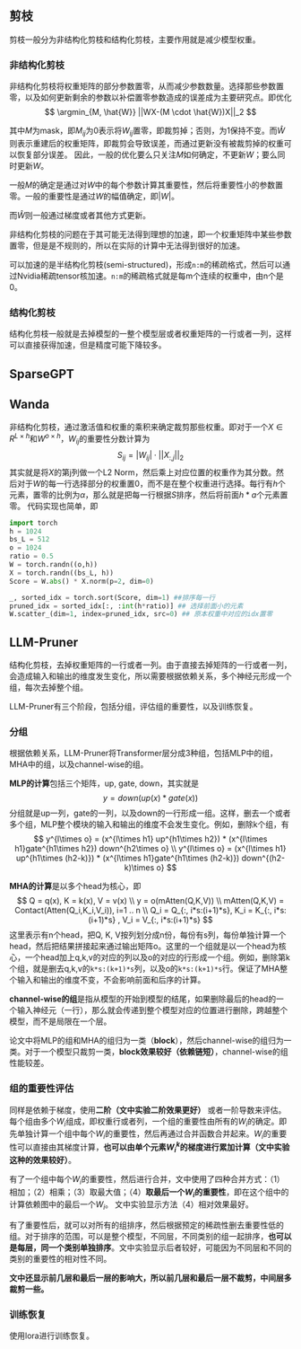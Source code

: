 ## 剪枝
剪枝一般分为非结构化剪枝和结构化剪枝，主要作用就是减少模型权重。

### 非结构化剪枝
非结构化剪枝将权重矩阵的部分参数置零，从而减少参数数量。选择那些参数置零，以及如何更新剩余的参数以补偿置零参数造成的误差成为主要研究点。即优化
$$
\argmin_{M, \hat{W}} ||WX-(M \cdot \hat{W})X||_2
$$

其中$M$为mask，即$M_{ij}$为0表示将$W_{ij}$置零，即裁剪掉；否则，为1保持不变。而$\hat{W}$则表示重建后的权重矩阵，即裁剪会导致误差，而通过更新没有被裁剪掉的权重可以恢复部分误差。 因此，一般的优化要么只关注$M$如何确定，不更新$W$；要么同时更新$W$。

一般$M$的确定是通过对$W$中的每个参数计算其重要性，然后将重要性小的参数置零。一般的重要性是通过$W$的幅值确定，即$|W|$。

而$\hat{W}$则一般通过梯度或者其他方式更新。

非结构化剪枝的问题在于其可能无法得到理想的加速，即一个权重矩阵中某些参数置零，但是是不规则的，所以在实际的计算中无法得到很好的加速。

可以加速的是半结构化剪枝(semi-structured)，形成`n:m`的稀疏格式，然后可以通过Nvidia稀疏tensor核加速。`n:m`的稀疏格式就是每m个连续的权重中，由n个是0。


### 结构化剪枝
结构化剪枝一般就是去掉模型的一整个模型层或者权重矩阵的一行或者一列，这样可以直接获得加速，但是精度可能下降较多。



## SparseGPT



## Wanda
非结构化剪枝，通过激活值和权重的乘积来确定裁剪那些权重。即对于一个$X\in R^{L\times h}$和$W^{o\times h}$，$W_{ij}$的重要性分数计算为
$$
S_{ij} = |W_{ij}| \cdot||X_{:,j}||_2
$$
其实就是将$X$的第j列做一个L2 Norm，然后乘上对应位置的权重作为其分数。然后对于$W$的每一行选择部分的权重置0，而不是在整个权重进行选择。每行有$h$个元素，置零的比例为$\alpha$，那么就是把每一行根据$S$排序，然后将前面$h*a$个元素置零。 代码实现也简单，即
```python
import torch
h = 1024
bs_L = 512
o = 1024
ratio = 0.5
W = torch.randn((o,h))
X = torch.randn((bs_L, h))
Score = W.abs() * X.norm(p=2, dim=0)

_, sorted_idx = torch.sort(Score, dim=1) ##排序每一行
pruned_idx = sorted_idx[:, :int(h*ratio)] ## 选择前面小的元素
W.scatter_(dim=1, index=pruned_idx, src=0) ## 原本权重中对应的idx置零
```


## LLM-Pruner
结构化剪枝，去掉权重矩阵的一行或者一列。由于直接去掉矩阵的一行或者一列，会造成输入和输出的维度发生变化，所以需要根据依赖关系，多个神经元形成一个组，每次去掉整个组。

LLM-Pruner有三个阶段，包括分组，评估组的重要性，以及训练恢复。

### 分组
根据依赖关系，LLM-Pruner将Transformer层分成3种组，包括MLP中的组，MHA中的组，以及channel-wise的组。

**MLP的计算**包括三个矩阵，up, gate, down，其实就是
$$
y = down( up(x)*gate(x))
$$
分组就是up一列，gate的一列，以及down的一行形成一组。这样，删去一个或者多个组，MLP整个模块的输入和输出的维度不会发生变化。例如，删除k个组，有
$$
y^{l\times o} = (x^{l\times h1} up^{h1\times h2}) * (x^{l\times h1}gate^{h1\times h2}) down^{h2\times o} \\
y^{l\times o} = (x^{l\times h1} up^{h1\times (h2-k)}) * (x^{l\times h1}gate^{h1\times (h2-k)}) down^{(h2-k)\times o} 
$$


**MHA的计算**是以多个head为核心，即
$$
Q = q(x), K = k(x), V = v(x) \\
y = o(mAtten(Q,K,V)) \\
mAtten(Q,K,V) = Contact(Atten(Q_i,K_i,V_i)), i=1 .. n \\
Q_i = Q_{:, i*s:(i+1)*s}, K_i = K_{:, i*s:(i+1)*s} , V_i = V_{:, i*s:(i+1)*s} 
$$
这里表示有n个head，把Q, K, V按列划分成n份，每份有s列，每份单独计算一个head，然后把结果拼接起来通过输出矩阵o。这里的一个组就是以一个head为核心，一个head加上q,k,v的对应的列以及o的对应的行形成一个组。例如，删除第k个组，就是删去q,k,v的`k*s:(k+1)*s`列，以及o的`k*s:(k+1)*s`行。保证了MHA整个输入和输出的维度不变，不会影响前面和后序的计算。

**channel-wise的组**是指从模型的开始到模型的结尾，如果删除最后的head的一个输入神经元（一行），那么就会传递到整个模型对应的位置进行删除，跨越整个模型，而不是局限在一个层。

论文中将MLP的组和MHA的组归为一类（**block**），然后channel-wise的组归为一类。对于一个模型只裁剪一类，**block效果较好（依赖链短）**，channel-wise的组性能较差。

### 组的重要性评估

同样是依赖于梯度，使用**二阶（文中实验二阶效果更好）** 或者一阶导数来评估。每个组由多个$W_i$组成，即权重行或者列，一个组的重要性由所有的$W_i$的确定。即先单独计算一个组中每个$W_i$的重要性，然后再通过合并函数合并起来。$W_i$的重要性可以直接由其梯度计算，**也可以由单个元素$W_i^k$的梯度进行累加计算（文中实验这种的效果较好）**。

有了一个组中每个$W_i$的重要性，然后进行合并，文中使用了四种合并方式：（1）相加；（2）相乘；（3）取最大值；（4）**取最后一个$W_i$的重要性**，即在这个组中的计算依赖图中的最后一个$W_i$。 文中实验显示方法（4）相对效果最好。

有了重要性后，就可以对所有的组排序，然后根据预定的稀疏性删去重要性低的组。对于排序的范围，可以是整个模型，不同层，不同类别的组一起排序，**也可以是每层，同一个类别单独排序**。文中实验显示后者较好，可能因为不同层和不同的类别的重要性的相对性不同。 

**文中还显示前几层和最后一层的影响大，所以前几层和最后一层不裁剪，中间层多裁剪一些。**

### 训练恢复

使用lora进行训练恢复。

